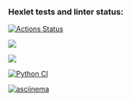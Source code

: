 ### Hexlet tests and linter status:
[![Actions Status](https://github.com/Dddarknight/python-project-lvl3/workflows/hexlet-check/badge.svg)](https://github.com/Dddarknight/python-project-lvl3/actions)

<a href="https://codeclimate.com/github/Dddarknight/python-project-lvl3/maintainability"><img src="https://api.codeclimate.com/v1/badges/7ba6dc8f87fb8431d54f/maintainability" /></a>

<a href="https://codeclimate.com/github/Dddarknight/python-project-lvl3/test_coverage"><img src="https://api.codeclimate.com/v1/badges/7ba6dc8f87fb8431d54f/test_coverage" /></a>

[![Python CI](https://github.com/Dddarknight/python-project-lvl3/actions/workflows/pyci.yml/badge.svg)](https://github.com/Dddarknight/python-project-lvl3/actions)

[![asciinema](https://asciinema.org/a/gvquNzFgv3CcixRW6xCm7FlXz.svg)](https://asciinema.org/a/gvquNzFgv3CcixRW6xCm7FlXz)
